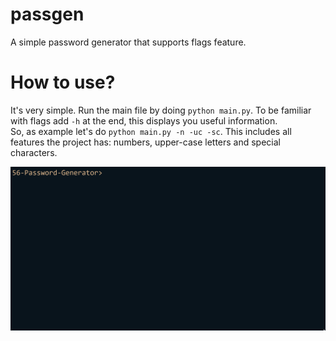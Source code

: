 # passgen
A simple password generator that supports flags feature.

# How to use?
It's very simple. Run the main file by doing `python main.py`.
To be familiar with flags add `-h` at the end, this displays you useful information.<br/>
So, as example let's do `python main.py -n -uc -sc`. This includes all features the project has:
numbers, upper-case letters and special characters.

![](https://github.com/Dositan/passgen/blob/main/example.gif)